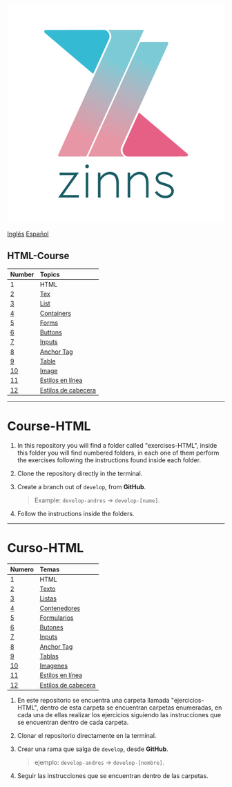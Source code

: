 ![Alt text](zinns.png)

[Inglés](#HTML-Course)
[Español](#Curso-HTML)

## HTML-Course

| Number | Topics |
| :------ | :------- |
| 1 | HTML |
| [2](./Course-HTML/ejercicios-HTML/01/) | [Tex](./Course-HTML/ejercicios-HTML/01/text/) |
| [3](./ejercicios-HTML/02/) | [List](./ejercicios-HTML/02/list/) |
| [4](./ejercicios-HTML/03/)| [Containers](./ejercicios-HTML/03/containers/) |
| [5](./ejercicios-HTML/04/)| [Forms](./ejercicios-HTML/04/forms/) |
| [6](./ejercicios-HTML/05/)| [Buttons](./ejercicios-HTML/05/buttons/) |
| [7](./ejercicios-HTML/06/)| [Inputs](./ejercicios-HTML/06/inputs/) |
| [8](./ejercicios-HTML/07/)| [Anchor Tag](./ejercicios-HTML/07/anchorTag/) |
| [9](./ejercicios-HTML/08/)| [Table](./ejercicios-HTML/08/table/) |
| [10](./ejercicios-HTML/09/) | [Image](./ejercicios-HTML/09/image/) |
| [11]() | [Estilos en línea]() |
| [12]() | [Estilos de cabecera]() |

---

# Course-HTML

1. In this repository you will find a folder called "exercises-HTML", inside this folder you will find numbered folders, in each one of them perform the exercises following the instructions found inside each folder.

2. Clone the repository directly in the terminal.

3. Create a branch out of `develop`, from **GitHub**.

    > Example: `develop-andres` -> `develop-[name]`.

4. Follow the instructions inside the folders.

---

# Curso-HTML

| Numero | Temas |
| :------ | :------- |
| 1 | HTML |
| [2](./Course-HTML/ejercicios-HTML/01/) | [Texto](./Course-HTML/ejercicios-HTML/01/text/) |
| [3](./ejercicios-HTML/02/) | [Listas](./ejercicios-HTML/02/list/) |
| [4](./ejercicios-HTML/03/)| [Contenedores](./ejercicios-HTML/03/containers/) |
| [5](./ejercicios-HTML/04/)| [Formularios](./ejercicios-HTML/04/forms/) |
| [6](./ejercicios-HTML/05/)| [Butones](./ejercicios-HTML/05/buttons/) |
| [7](./ejercicios-HTML/06/)| [Inputs](./ejercicios-HTML/06/inputs/) |
| [8](./ejercicios-HTML/07/)| [Anchor Tag](./ejercicios-HTML/07/anchorTag/) |
| [9](./ejercicios-HTML/08/)| [Tablas](./ejercicios-HTML/08/table/) |
| [10](./ejercicios-HTML/09/) | [Imagenes](./ejercicios-HTML/09/image/) |
| [11]() | [Estilos en línea]() |
| [12]() | [Estilos de cabecera]() |

1. En este repositorio se encuentra una carpeta llamada "ejercicios-HTML", dentro de esta carpeta se encuentran carpetas enumeradas, en cada una de ellas realizar los ejercicios siguiendo las instrucciones que se encuentran dentro de cada carpeta.

2. Clonar el repositorio directamente en la terminal.

3. Crear una rama que salga de `develop`, desde **GitHub**.

    > ejemplo: `develop-andres` -> `develop-[nombre]`.

4. Seguir las instrucciones que se encuentran dentro de las carpetas.
